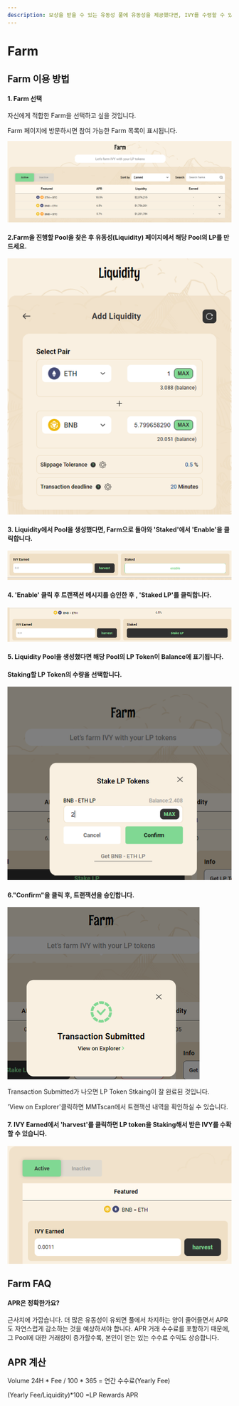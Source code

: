 ```yaml
---
description: 보상을 받을 수 있는 유동성 풀에 유동성을 제공했다면, IVY를 수령할 수 있습니다.
---
```


# Farm

## Farm 이용 방법&#x20;

#### 1. Farm 선택

자신에게 적합한 Farm을 선택하고 싶을 것입니다.&#x20;

Farm 페이지에 방문하시면 참여 가능한 Farm 목록이 표시됩니다.&#x20;

![유동성이 높은 순서대로 나열됩니다.  ](<../.gitbook/assets/image (29) (2).png>)



#### 2.Farm을 진행할 Pool을 찾은 후 유동성(Liquidity) 페이지에서 해당 Pool의 LP를 만드세요.

![](<../.gitbook/assets/image (8) (1).png>)



#### 3. Liquidity에서 Pool을 생성했다면, Farm으로 돌아와 'Staked'에서 'Enable'을 클릭합니다.

![](<../.gitbook/assets/image (18).png>)

#### 4. 'Enable' 클릭 후 트랜잭션 메시지를 승인한 후 , 'Staked LP'를 클릭합니다.

![](<../.gitbook/assets/image (3) (1).png>)

#### 5. Liquidity Pool을 생성했다면 해당 Pool의 LP Token이 Balance에 표기됩니다.&#x20;

#### Staking할 LP Token의 수량을 선택합니다.

![](<../.gitbook/assets/image (2) (1).png>)

#### 6."Confirm"을 클릭 후, 트랜잭션을 승인합니다.    &#x20;

![](<../.gitbook/assets/image (44).png>)

Transaction Submitted가 나오면 LP Token Stkaing이 잘 완료된 것입니다.

'View on Explorer'클릭하면 MMTscan에서 트랜잭션 내역을 확인하실 수 있습니다.



#### 7.  IVY Earned에서 'harvest'를 클릭하면 LP token을 Staking해서 받은 IVY를 수확할 수 있습니다.

&#x20;   &#x20;

![](<../.gitbook/assets/image (7).png>)

## Farm FAQ  &#x20;

#### APR은 정확한가요?

근사치에 가깝습니다. 더 많은 유동성이 유되면 풀에서 차지하는 양이 줄어들면서 APR도 자연스럽게 감소하는 것을 예상하셔야 합니다. APR 거래 수수료를 포함하기 때문에, 그 Pool에 대한 거래량이 증가할수록,  본인이 얻는 있는 수수료 수익도 상승합니다.

## APR 계산

Volume 24H \* Fee / 100 \* 365 = 연간 수수료(Yearly Fee)&#x20;

(Yearly Fee/Liquidity)\*100 =LP Rewards APR



